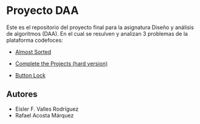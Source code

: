 # Proyecto DAA

Este es el repositorio del proyecto final para la asignatura Diseño y análisis de algoritmos (DAA).
En el cual se resulven y analizan 3 problemas de la plataforma codefoces:

- [Almost Sorted](https://codeforces.com/problemset/problem/1730/F)

- [Complete the Projects (hard version)](https://codeforces.com/contest/1203/problem/F2)

- [Button Lock](https://codeforces.com/problemset/problem/1510/B)

## Autores

- Eisler F. Valles Rodríguez
- Rafael Acosta Márquez
